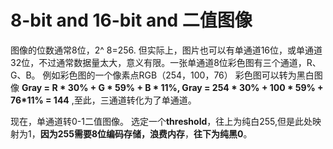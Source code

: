 # 8-bit and 16-bit and 二值图像
图像的位数通常8位，2^ 8=256. 但实际上，图片也可以有单通道16位，或单通道32位，不过通常数据量太大，意义有限。一张单通道8位彩色图有三个通道，R、G、B。
例如彩色图的一个像素点RGB（254，100，76）
彩色图可以转为黑白图像 **Gray = R * 30% + G * 59% + B * 11%, Gray = 254 * 30% + 100 * 59% + 76*11% = 144** ,至此，三通道转化为了单通道。

现在，单通道转0-1二值图像。
选定一个**threshold**，往上为纯白255,但是此处映射为1，**因为255需要8位编码存储，浪费内存**，**往下为纯黑0**。
